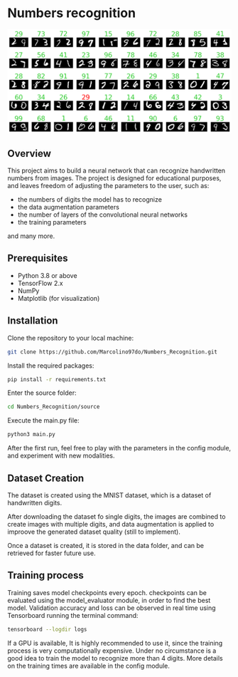 # Numbers recognition
![sample_model_inference.png](sample_model_inference.png)

## Overview

This project aims to build a neural network that can recognize handwritten numbers from images.
The project is designed for educational purposes, and leaves freedom of adjusting the parameters to the user, such as:
- the numbers of digits the model has to recognize
- the data augmentation parameters
- the number of layers of the convolutional neural networks
- the training parameters

and many more.

## Prerequisites

- Python 3.8 or above
- TensorFlow 2.x
- NumPy
- Matplotlib (for visualization)

## Installation

Clone the repository to your local machine:

```bash
git clone https://github.com/Marcolino97do/Numbers_Recognition.git
```
Install the required packages:
```bash
pip install -r requirements.txt
```
Enter the source folder:
```bash
cd Numbers_Recognition/source
```
Execute the main.py file:
```bash
python3 main.py
```
After the first run, feel free to play with the parameters in the config module, 
and experiment with new modalities.

## Dataset Creation
The dataset is created using the MNIST dataset, which is a dataset of handwritten digits.

After downloading the dataset fo single digits, the images are combined to create images with multiple digits, and data augmentation is applied to improove the generated dataset quality (still to implement).

Once a dataset is created, it is stored in the data folder, and can be retrieved for faster future use.

## Training process
Training saves model checkpoints every epoch. checkpoints can be evaluated using the model_evaluator module, in order to find the best model.
Validation accuracy and loss can be observed in real time using Tensorboard running the terminal command:
```bash
tensorboard --logdir logs
```
If a GPU is available, It is highly recommended to use it, since the training process is very computationally expensive.
Under no circumstance is a good idea to train the model to recognize more than 4 digits. More details on the training times are available in the config module.


